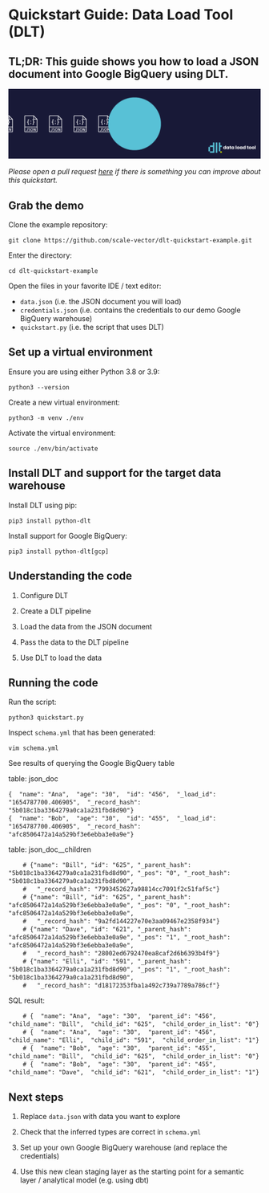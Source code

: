 # Quickstart Guide: Data Load Tool (DLT)

## **TL;DR: This guide shows you how to load a JSON document into Google BigQuery using DLT.**

![](docs/DLT-Pacman-Big.gif)

*Please open a pull request [here](https://github.com/scale-vector/dlt/edit/master/QUICKSTART.md) if there is something you can improve about this quickstart.*

## Grab the demo

Clone the example repository:
```
git clone https://github.com/scale-vector/dlt-quickstart-example.git
```

Enter the directory:
```
cd dlt-quickstart-example
```

Open the files in your favorite IDE / text editor:
- `data.json` (i.e. the JSON document you will load)
- `credentials.json` (i.e. contains the credentials to our demo Google BigQuery warehouse)
- `quickstart.py` (i.e. the script that uses DLT)

## Set up a virtual environment

Ensure you are using either Python 3.8 or 3.9:
```
python3 --version
```

Create a new virtual environment:
```
python3 -m venv ./env
```

Activate the virtual environment:
```
source ./env/bin/activate
```

## Install DLT and support for the target data warehouse

Install DLT using pip:
```
pip3 install python-dlt
```

Install support for Google BigQuery:
```
pip3 install python-dlt[gcp]
```

## Understanding the code

1. Configure DLT

2. Create a DLT pipeline

3. Load the data from the JSON document

4. Pass the data to the DLT pipeline

5. Use DLT to load the data

## Running the code

Run the script:
```
python3 quickstart.py
```

Inspect `schema.yml` that has been generated:
```
vim schema.yml
```

See results of querying the Google BigQuery table

table: json_doc
```
{  "name": "Ana",  "age": "30",  "id": "456",  "_load_id": "1654787700.406905",  "_record_hash": "5b018c1ba3364279a0ca1a231fbd8d90"}
{  "name": "Bob",  "age": "30",  "id": "455",  "_load_id": "1654787700.406905",  "_record_hash": "afc8506472a14a529bf3e6ebba3e0a9e"}
```

table: json_doc__children
```
    # {"name": "Bill", "id": "625", "_parent_hash": "5b018c1ba3364279a0ca1a231fbd8d90", "_pos": "0", "_root_hash": "5b018c1ba3364279a0ca1a231fbd8d90",
    #   "_record_hash": "7993452627a98814cc7091f2c51faf5c"}
    # {"name": "Bill", "id": "625", "_parent_hash": "afc8506472a14a529bf3e6ebba3e0a9e", "_pos": "0", "_root_hash": "afc8506472a14a529bf3e6ebba3e0a9e",
    #   "_record_hash": "9a2fd144227e70e3aa09467e2358f934"}
    # {"name": "Dave", "id": "621", "_parent_hash": "afc8506472a14a529bf3e6ebba3e0a9e", "_pos": "1", "_root_hash": "afc8506472a14a529bf3e6ebba3e0a9e",
    #   "_record_hash": "28002ed6792470ea8caf2d6b6393b4f9"}
    # {"name": "Elli", "id": "591", "_parent_hash": "5b018c1ba3364279a0ca1a231fbd8d90", "_pos": "1", "_root_hash": "5b018c1ba3364279a0ca1a231fbd8d90",
    #   "_record_hash": "d18172353fba1a492c739a7789a786cf"}
```

SQL result:
```
    # {  "name": "Ana",  "age": "30",  "parent_id": "456",  "child_name": "Bill",  "child_id": "625",  "child_order_in_list": "0"}
    # {  "name": "Ana",  "age": "30",  "parent_id": "456",  "child_name": "Elli",  "child_id": "591",  "child_order_in_list": "1"}
    # {  "name": "Bob",  "age": "30",  "parent_id": "455",  "child_name": "Bill",  "child_id": "625",  "child_order_in_list": "0"}
    # {  "name": "Bob",  "age": "30",  "parent_id": "455",  "child_name": "Dave",  "child_id": "621",  "child_order_in_list": "1"}
```

## Next steps

1. Replace `data.json` with data you want to explore

2. Check that the inferred types are correct in `schema.yml`

3. Set up your own Google BigQuery warehouse (and replace the credentials)

4. Use this new clean staging layer as the starting point for a semantic layer / analytical model (e.g. using dbt)